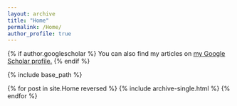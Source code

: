 ```yaml
---
layout: archive
title: "Home"
permalink: /Home/
author_profile: true
---
```


{% if author.googlescholar %}
  You can also find my articles on <u><a href="{{author.googlescholar}}">my Google Scholar profile</a>.</u>
{% endif %}

{% include base_path %}

{% for post in site.Home reversed %}
  {% include archive-single.html %}
{% endfor %}
